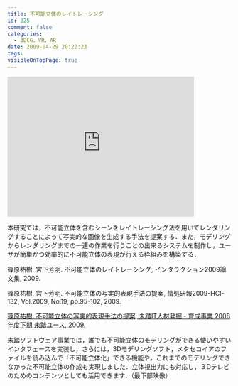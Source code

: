 ```yaml
---
title: 不可能立体のレイトレーシング
id: 825
comment: false
categories:
  - 3DCG，VR，AR
date: 2009-04-29 20:22:23
tags:
visibleOnTopPage: true
---
```



<iframe width="420" height="315" src="https://www.youtube.com/embed/cKHKVgVbc5s" frameborder="0" allowfullscreen></iframe>



本研究では，不可能立体を含むシーンをレイトレーシング法を用いてレンダリングすることによって写実的な画像を生成する手法を提案する．また，モデリングからレンダリングまでの一連の作業を行うことの出来るシステムを制作し，ユーザが簡単かつ効率的に不可能立体の表現が行える枠組みを構築する．

篠原祐樹, 宮下芳明. 不可能立体のレイトレーシング, インタラクション2009論文集, 2009.

篠原祐樹, 宮下芳明. 不可能立体の写実的表現手法の提案, 情処研報2009-HCI-132, Vol.2009, No.19, pp.95-102, 2009.

[篠原祐樹. 不可能立体の写実的表現手法の提案, 未踏IT人材発掘・育成事業 2008年度下期 未踏ユース, 2009.](https://www.ipa.go.jp/jinzai/mitou/2008/2008_2/youth/gaiyou/y-003.html)

未踏ソフトウェア事業では，誰でも不可能立体のモデリングができる使いやすいインタフェースを実装し，さらには，3Dモデリングソフト，メタセコイアのファイルを読み込んで「不可能立体化」できる機能や，これまでのモデリングできなかった不可能立体の作成も実現しました．立体視出力にも対応し，３Dテレビのためのコンテンツとしても活用できます．（最下部映像）
